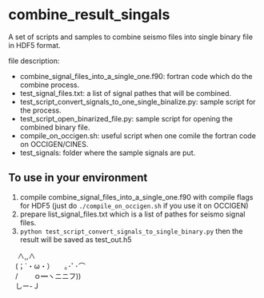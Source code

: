 # combine_result_singals

A set of scripts and samples to combine seismo files into single binary file in HDF5 format.  

file description:  
* combine_signal_files_into_a_single_one.f90: fortran code which do the combine process.  
* test_signal_files.txt: a list of signal pathes that will be combined.
* test_script_convert_signals_to_one_single_binalize.py: sample script for the process.  
* test_script_open_binarized_file.py: sample script for opening the combined binary file.  
* compile_on_occigen.sh: useful script when one comile the fortran code on OCCIGEN/CINES. 
* test_signals: folder where the sample signals are put.  
  

## To use in your environment
1. compile combine_signal_files_into_a_single_one.f90 with compile flags for HDF5 (just do `./compile_on_occigen.sh` if you use it on OCCIGEN)  
2. prepare list_signal_files.txt which is a list of pathes for seismo signal files.  
3. `python test_script_convert_signals_to_single_binary.py` then the result will be saved as test_out.h5  
   

　 ∧,,∧  
　(；`・ω・）　　｡･ﾟ･⌒  
　/　　 ｏ━ヽニニフ))  
　しー-Ｊ  
